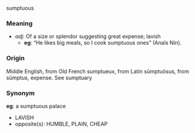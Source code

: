 sumptuous
### Meaning
+ _adj_: Of a size or splendor suggesting great expense; lavish
    + __eg__:  “He likes big meals, so I cook sumptuous ones” (Anaïs Nin).

### Origin

Middle English, from Old French sumptueux, from Latin sūmptuōsus, from sūmptus, expense. See sumptuary

### Synonym

__eg__: a sumptuous palace

+ LAVISH
+ opposite(s): HUMBLE, PLAIN, CHEAP



